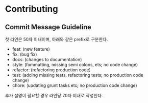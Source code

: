 # Contributing

## Commit Message Guideline

첫 라인은 50자 이내이며, 아래와 같은 prefix로 구분한다.

* feat:       (new feature)
* fix:        (bug fix)
* docs:       (changes to documentation)
* style:      (fommatting, missing semi colons, ets; no code change)
* refactor:   (refactoring production code)
* test:       (adding missing tests, refactoring tests; no production code change)
* chore:      (updating grunt tasks etc; no production code change)

추가 설명이 필요할 경우 라인당 70자 이내로 작성한다.
